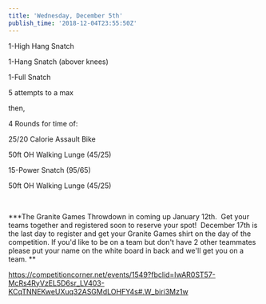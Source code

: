 ```yaml
---
title: 'Wednesday, December 5th'
publish_time: '2018-12-04T23:55:50Z'
---
```


1-High Hang Snatch

1-Hang Snatch (abover knees)

1-Full Snatch

5 attempts to a max

then,

4 Rounds for time of:

25/20 Calorie Assault Bike

50ft OH Walking Lunge (45/25)

15-Power Snatch (95/65)

50ft OH Walking Lunge (45/25)

 

**\*The Granite Games Throwdown in coming up January 12th.  Get your
teams together and registered soon to reserve your spot!  December 17th
is the last day to register and get your Granite Games shirt on the day
of the competition. If you'd like to be on a team but don't have 2 other
teammates please put your name on the white board in back and we'll get
you on a team. **

<https://competitioncorner.net/events/1549?fbclid=IwAR0ST57-McRs4RyVzEL5D6sr_LV403-KCqTNNEKweUXuq32ASGMdLOHFY4s#.W_biri3Mz1w>
